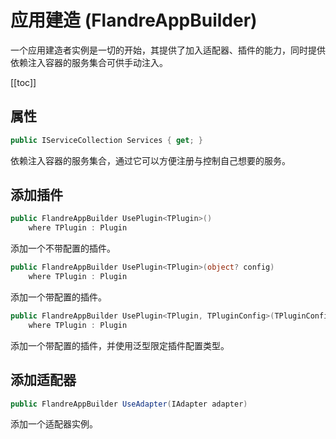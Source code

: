# 应用建造 (FlandreAppBuilder)

一个应用建造者实例是一切的开始，其提供了加入适配器、插件的能力，同时提供依赖注入容器的服务集合可供手动注入。

[[toc]]

## 属性

```csharp
public IServiceCollection Services { get; }
```
依赖注入容器的服务集合，通过它可以方便注册与控制自己想要的服务。

## 添加插件

```csharp
public FlandreAppBuilder UsePlugin<TPlugin>()
    where TPlugin : Plugin
```
添加一个不带配置的插件。

```csharp
public FlandreAppBuilder UsePlugin<TPlugin>(object? config)
    where TPlugin : Plugin
```
添加一个带配置的插件。

```csharp
public FlandreAppBuilder UsePlugin<TPlugin, TPluginConfig>(TPluginConfig? config) 
    where TPlugin : Plugin
```
添加一个带配置的插件，并使用泛型限定插件配置类型。

## 添加适配器

```csharp
public FlandreAppBuilder UseAdapter(IAdapter adapter)
```
添加一个适配器实例。
